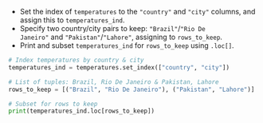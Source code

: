 - Set the index of `temperatures` to the `"country"` and `"city"` columns, and assign this to `temperatures_ind`.
- Specify two country/city pairs to keep: `"Brazil"`/`"Rio De Janeiro"` and `"Pakistan"`/`"Lahore"`, assigning to `rows_to_keep`.
- Print and subset `temperatures_ind` for `rows_to_keep` using `.loc[]`.
```Python
# Index temperatures by country & city
temperatures_ind = temperatures.set_index(["country", "city"])

# List of tuples: Brazil, Rio De Janeiro & Pakistan, Lahore
rows_to_keep = [("Brazil", "Rio De Janeiro"), ("Pakistan", "Lahore")]

# Subset for rows to keep
print(temperatures_ind.loc[rows_to_keep])
```
